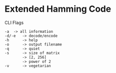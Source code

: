 # Extended Hamming Code

CLI Flags

	-a	-> all information
	-d/-e   -> decode/encode
	-h      -> help
	-o      -> output filename
	-q      -> quiet
	-s      -> size of matrix
			-> [2, 256]
			-> power of 2
	-v      -> vegetarian
